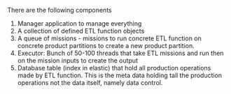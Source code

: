 There are the following components

1) Manager application to manage everything
2) A collection of defined ETL function objects
3) A queue of missions - missions to run concrete ETL function on concrete product partitions to create a new product partition.
4) Executor: Bunch of 50-100 threads that take ETL missions and run then on the mission inputs to create the output
5) Database table (index in elastic) that hold all production operations made by ETL function. This is the meta data
holding tall the production operations not the data itself, namely data control.
